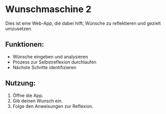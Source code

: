 # Wunschmaschine 2
Dies ist eine Web-App, die dabei hilft, Wünsche zu reflektieren und gezielt umzusetzen. 

## Funktionen:
- Wünsche eingeben und analysieren
- Prozess zur Selbstreflexion durchlaufen
- Nächste Schritte identifizieren

## Nutzung:
1. Öffne die App.
2. Gib deinen Wunsch ein.
3. Folge den Anweisungen zur Reflexion.
